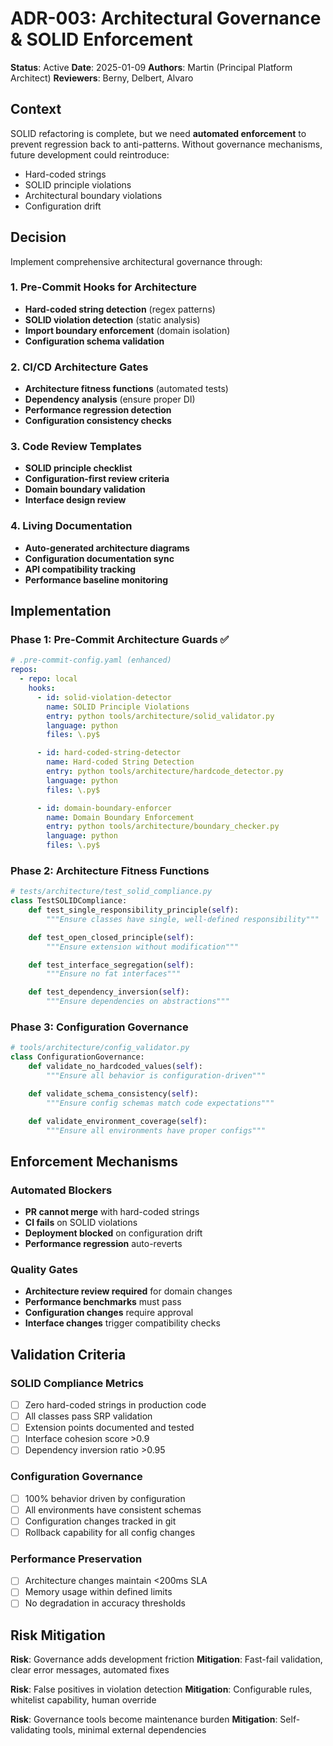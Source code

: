 # ADR-003: Architectural Governance & SOLID Enforcement

**Status**: Active
**Date**: 2025-01-09
**Authors**: Martin (Principal Platform Architect)
**Reviewers**: Berny, Delbert, Alvaro

## Context

SOLID refactoring is complete, but we need **automated enforcement** to prevent regression back to anti-patterns. Without governance mechanisms, future development could reintroduce:

- Hard-coded strings
- SOLID principle violations
- Architectural boundary violations
- Configuration drift

## Decision

Implement comprehensive architectural governance through:

### **1. Pre-Commit Hooks for Architecture**
- **Hard-coded string detection** (regex patterns)
- **SOLID violation detection** (static analysis)
- **Import boundary enforcement** (domain isolation)
- **Configuration schema validation**

### **2. CI/CD Architecture Gates**
- **Architecture fitness functions** (automated tests)
- **Dependency analysis** (ensure proper DI)
- **Performance regression detection**
- **Configuration consistency checks**

### **3. Code Review Templates**
- **SOLID principle checklist**
- **Configuration-first review criteria**
- **Domain boundary validation**
- **Interface design review**

### **4. Living Documentation**
- **Auto-generated architecture diagrams**
- **Configuration documentation sync**
- **API compatibility tracking**
- **Performance baseline monitoring**

## Implementation

### **Phase 1: Pre-Commit Architecture Guards** ✅
```yaml
# .pre-commit-config.yaml (enhanced)
repos:
  - repo: local
    hooks:
      - id: solid-violation-detector
        name: SOLID Principle Violations
        entry: python tools/architecture/solid_validator.py
        language: python
        files: \.py$

      - id: hard-coded-string-detector
        name: Hard-coded String Detection
        entry: python tools/architecture/hardcode_detector.py
        language: python
        files: \.py$

      - id: domain-boundary-enforcer
        name: Domain Boundary Enforcement
        entry: python tools/architecture/boundary_checker.py
        language: python
        files: \.py$
```

### **Phase 2: Architecture Fitness Functions**
```python
# tests/architecture/test_solid_compliance.py
class TestSOLIDCompliance:
    def test_single_responsibility_principle(self):
        """Ensure classes have single, well-defined responsibility"""

    def test_open_closed_principle(self):
        """Ensure extension without modification"""

    def test_interface_segregation(self):
        """Ensure no fat interfaces"""

    def test_dependency_inversion(self):
        """Ensure dependencies on abstractions"""
```

### **Phase 3: Configuration Governance**
```python
# tools/architecture/config_validator.py
class ConfigurationGovernance:
    def validate_no_hardcoded_values(self):
        """Ensure all behavior is configuration-driven"""

    def validate_schema_consistency(self):
        """Ensure config schemas match code expectations"""

    def validate_environment_coverage(self):
        """Ensure all environments have proper configs"""
```

## Enforcement Mechanisms

### **Automated Blockers**
- **PR cannot merge** with hard-coded strings
- **CI fails** on SOLID violations
- **Deployment blocked** on configuration drift
- **Performance regression** auto-reverts

### **Quality Gates**
- **Architecture review required** for domain changes
- **Performance benchmarks** must pass
- **Configuration changes** require approval
- **Interface changes** trigger compatibility checks

## Validation Criteria

### **SOLID Compliance Metrics**
- [ ] Zero hard-coded strings in production code
- [ ] All classes pass SRP validation
- [ ] Extension points documented and tested
- [ ] Interface cohesion score >0.9
- [ ] Dependency inversion ratio >0.95

### **Configuration Governance**
- [ ] 100% behavior driven by configuration
- [ ] All environments have consistent schemas
- [ ] Configuration changes tracked in git
- [ ] Rollback capability for all config changes

### **Performance Preservation**
- [ ] Architecture changes maintain <200ms SLA
- [ ] Memory usage within defined limits
- [ ] No degradation in accuracy thresholds

## Risk Mitigation

**Risk**: Governance adds development friction
**Mitigation**: Fast-fail validation, clear error messages, automated fixes

**Risk**: False positives in violation detection
**Mitigation**: Configurable rules, whitelist capability, human override

**Risk**: Governance tools become maintenance burden
**Mitigation**: Self-validating tools, minimal external dependencies

